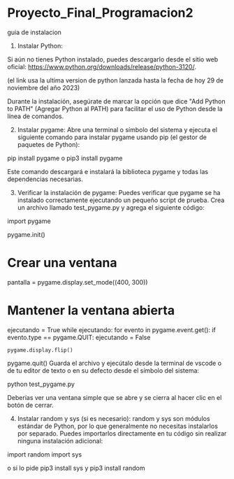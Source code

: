 # Proyecto_Final_Programacion2

guia de instalacion

1. Instalar Python:

Si aún no tienes Python instalado, puedes descargarlo desde el sitio web oficial: https://www.python.org/downloads/release/python-3120/.

(el link usa la ultima version de python lanzada hasta la fecha de hoy 29 de noviembre del año 2023)

Durante la instalación, asegúrate de marcar la opción que dice "Add Python to PATH" (Agregar Python al PATH) para facilitar el uso de Python desde la línea de comandos.

2. Instalar pygame:
Abre una terminal o símbolo del sistema y ejecuta el siguiente comando para instalar pygame usando pip (el gestor de paquetes de Python):

pip install pygame o pip3 install pygame

Este comando descargará e instalará la biblioteca pygame y todas las dependencias necesarias.

3. Verificar la instalación de pygame:
Puedes verificar que pygame se ha instalado correctamente ejecutando un pequeño script de prueba. Crea un archivo llamado test_pygame.py y agrega el siguiente código:

import pygame

pygame.init()

# Crear una ventana
pantalla = pygame.display.set_mode((400, 300))

# Mantener la ventana abierta
ejecutando = True
while ejecutando:
    for evento in pygame.event.get():
        if evento.type == pygame.QUIT:
            ejecutando = False

    pygame.display.flip()

pygame.quit()
Guarda el archivo y ejecútalo desde la terminal de vscode o de tu editor de texto o en su defecto desde el símbolo del sistema:

python test_pygame.py

Deberías ver una ventana simple que se abre y se cierra al hacer clic en el botón de cerrar.

4. Instalar random y sys (si es necesario):
random y sys son módulos estándar de Python, por lo que generalmente no necesitas instalarlos por separado. Puedes importarlos directamente en tu código sin realizar ninguna instalación adicional:

import random
import sys

o si lo pide pip3 install sys y pip3 install random